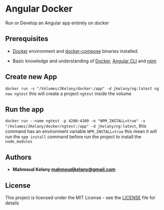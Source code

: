 # Angular Docker

Run or Develop an Angular app entirely on docker

## Prerequisites

- [Docker](https://docs.docker.com/) environment and [docker-compose](https://docs.docker.com/compose/) binaries installed.

- Basic knowledge and understanding of [Docker](https://docs.docker.com/), [Angular CLI](https://cli.angular.io/) and [npm](https://www.npmjs.com/)

## Create new App
`docker run -v "/Volumes/JKelany/docker:/app" -d jkelany/ng:latest ng new ngtest` this will create a project `ngtest` inside the volume

## Run the app
`docker run --name ngtest -p 4200:4200 -e "NPM_INSTALL=true" -v "/Volumes/JKelany/docker/ngtest:/app" -d jkelany/ng:latest`, this command has an environment variable `NPM_INSTALL=true` this mean it will run the `npm install` command before run the project to install the `node_modules`

## Authors

- **Mahmoud Kelany <mahmoudjkelany@gmail.com>**

## License

This project is licensed under the MIT License - see the [LICENSE](LICENSE) file for details
